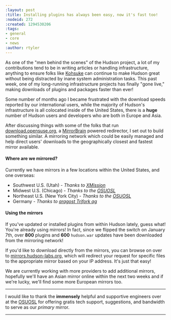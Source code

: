 ```yaml
---
:layout: post
:title: Installing plugins has always been easy, now it's fast too!
:nodeid: 272
:created: 1294530206
:tags:
- general
- core
- news
:author: rtyler
---
```

As one of the "men behind the scenes" of the Hudson project, a lot of my contributions tend to be in writing articles or handling infrastructure, anything to ensure folks like [Kohsuke](http://twitter.com/kohsukekawa) can continue to make Hudson great without being distracted by inane system administration tasks. This past week, one of my long-running infrastructure projects has finally "gone live," making downloads of plugins and packages faster than ever!

Some number of months ago I became frustrated with the download speeds reported by our international users, while the majority of Hudson's infrastructure is all colocated inside of the United States, there is a **huge** number of Hudson users and developers who are both in Europe and Asia.

After discussing things with some of the folks that run [download.opensuse.org](http://download.opensuse.org), a [MirrorBrain](http://mirrorbrain.org) powered redirector, I set out to build something similar. A mirroring network which could be easily managed and help direct users' downloads to the geographically closest and fastest mirror available.


#### Where are we mirrored?

Currently we have mirrors in a few locations within the United States, and one overseas:

  * Southwest U.S. (Utah) - *Thanks to [XMission](http://www.xmission.com)*
  * Midwest U.S. (Chicago) - *Thanks to the [OSUOSL](http://www.osuosl.org)*
  * Northeast U.S. (New York City) - *Thanks to the [OSUOSL](http://www.osuosl.org)*
  * Germany - *Thanks to [aragost Trifork ag](http://www.aragost.com/)*

#### Using the mirrors

If you've updated or installed plugins from within Hudson lately, guess what! You're already using mirrors! In fact, since we flipped the switch on January 7th, over **800** plugins and **600** `hudson.war` updates have been downloaded from the mirroring network!
<!--break-->
If you'd like to download directly from the mirrors, you can browse on over to [mirrors.hudson-labs.org](http://mirrors.hudson-labs.org), which will redirect your request for specific files to the appropriate mirror based on your IP address. It's just that easy!


We are currently working with more providers to add additional mirrors, hopefully we'll have an Asian mirror online within the next two weeks and if we're lucky, we'll find some more European mirrors too.

----


I would like to thank the **immensely** helpful and supportive engineers over at the [OSUOSL](http://www.osuosl.org) for offering gratis tech support, suggestions, and bandwidth to serve as our *primary* mirror.

----
